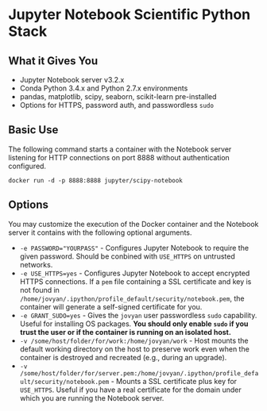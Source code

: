 # Jupyter Notebook Scientific Python Stack

## What it Gives You

* Jupyter Notebook server v3.2.x
* Conda Python 3.4.x and Python 2.7.x environments
* pandas, matplotlib, scipy, seaborn, scikit-learn pre-installed
* Options for HTTPS, password auth, and passwordless `sudo`

## Basic Use

The following command starts a container with the Notebook server listening for HTTP connections on port 8888 without authentication configured.

```
docker run -d -p 8888:8888 jupyter/scipy-notebook
```

## Options

You may customize the execution of the Docker container and the Notebook server it contains with the following optional arguments.

* `-e PASSWORD="YOURPASS"` - Configures Jupyter Notebook to require the given password. Should be conbined with `USE_HTTPS` on untrusted networks.
* `-e USE_HTTPS=yes` - Configures Jupyter Notebook to accept encrypted HTTPS connections. If a `pem` file containing a SSL certificate and key is not found in `/home/jovyan/.ipython/profile_default/security/notebook.pem`, the container will generate a self-signed certificate for you.
* `-e GRANT_SUDO=yes` - Gives the `jovyan` user passwordless `sudo` capability. Useful for installing OS packages. **You should only enable `sudo` if you trust the user or if the container is running on an isolated host.**
* `-v /some/host/folder/for/work:/home/jovyan/work` - Host mounts the default working directory on the host to preserve work even when the container is destroyed and recreated (e.g., during an upgrade).
* `-v /some/host/folder/for/server.pem:/home/jovyan/.ipython/profile_default/security/notebook.pem` - Mounts a SSL certificate plus key for `USE_HTTPS`. Useful if you have a real certificate for the domain under which you are running the Notebook server.
